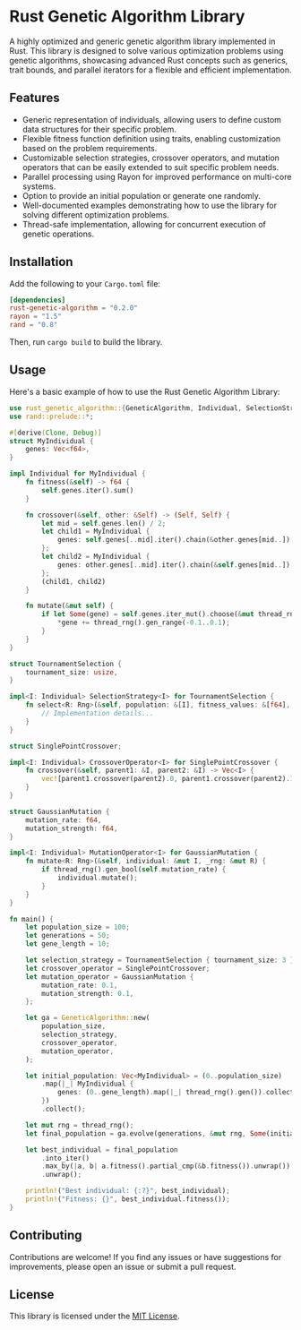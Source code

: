 # Rust Genetic Algorithm Library

A highly optimized and generic genetic algorithm library implemented in Rust. This library is designed to solve various optimization problems using genetic algorithms, showcasing advanced Rust concepts such as generics, trait bounds, and parallel iterators for a flexible and efficient implementation.

## Features

- Generic representation of individuals, allowing users to define custom data structures for their specific problem.
- Flexible fitness function definition using traits, enabling customization based on the problem requirements.
- Customizable selection strategies, crossover operators, and mutation operators that can be easily extended to suit specific problem needs.
- Parallel processing using Rayon for improved performance on multi-core systems.
- Option to provide an initial population or generate one randomly.
- Well-documented examples demonstrating how to use the library for solving different optimization problems.
- Thread-safe implementation, allowing for concurrent execution of genetic operations.

## Installation

Add the following to your `Cargo.toml` file:

```toml
[dependencies]
rust-genetic-algorithm = "0.2.0"
rayon = "1.5"
rand = "0.8"
```

Then, run `cargo build` to build the library.

## Usage

Here's a basic example of how to use the Rust Genetic Algorithm Library:

```rust
use rust_genetic_algorithm::{GeneticAlgorithm, Individual, SelectionStrategy, CrossoverOperator, MutationOperator};
use rand::prelude::*;

#[derive(Clone, Debug)]
struct MyIndividual {
    genes: Vec<f64>,
}

impl Individual for MyIndividual {
    fn fitness(&self) -> f64 {
        self.genes.iter().sum()
    }

    fn crossover(&self, other: &Self) -> (Self, Self) {
        let mid = self.genes.len() / 2;
        let child1 = MyIndividual {
            genes: self.genes[..mid].iter().chain(&other.genes[mid..]).cloned().collect(),
        };
        let child2 = MyIndividual {
            genes: other.genes[..mid].iter().chain(&self.genes[mid..]).cloned().collect(),
        };
        (child1, child2)
    }

    fn mutate(&mut self) {
        if let Some(gene) = self.genes.iter_mut().choose(&mut thread_rng()) {
            *gene += thread_rng().gen_range(-0.1..0.1);
        }
    }
}

struct TournamentSelection {
    tournament_size: usize,
}

impl<I: Individual> SelectionStrategy<I> for TournamentSelection {
    fn select<R: Rng>(&self, population: &[I], fitness_values: &[f64], rng: &mut R) -> Vec<I> {
        // Implementation details...
    }
}

struct SinglePointCrossover;

impl<I: Individual> CrossoverOperator<I> for SinglePointCrossover {
    fn crossover(&self, parent1: &I, parent2: &I) -> Vec<I> {
        vec![parent1.crossover(parent2).0, parent1.crossover(parent2).1]
    }
}

struct GaussianMutation {
    mutation_rate: f64,
    mutation_strength: f64,
}

impl<I: Individual> MutationOperator<I> for GaussianMutation {
    fn mutate<R: Rng>(&self, individual: &mut I, _rng: &mut R) {
        if thread_rng().gen_bool(self.mutation_rate) {
            individual.mutate();
        }
    }
}

fn main() {
    let population_size = 100;
    let generations = 50;
    let gene_length = 10;

    let selection_strategy = TournamentSelection { tournament_size: 3 };
    let crossover_operator = SinglePointCrossover;
    let mutation_operator = GaussianMutation {
        mutation_rate: 0.1,
        mutation_strength: 0.1,
    };

    let ga = GeneticAlgorithm::new(
        population_size,
        selection_strategy,
        crossover_operator,
        mutation_operator,
    );

    let initial_population: Vec<MyIndividual> = (0..population_size)
        .map(|_| MyIndividual {
            genes: (0..gene_length).map(|_| thread_rng().gen()).collect(),
        })
        .collect();

    let mut rng = thread_rng();
    let final_population = ga.evolve(generations, &mut rng, Some(initial_population));

    let best_individual = final_population
        .into_iter()
        .max_by(|a, b| a.fitness().partial_cmp(&b.fitness()).unwrap())
        .unwrap();

    println!("Best individual: {:?}", best_individual);
    println!("Fitness: {}", best_individual.fitness());
}
```

## Contributing

Contributions are welcome! If you find any issues or have suggestions for improvements, please open an issue or submit a pull request.

## License

This library is licensed under the [MIT License](LICENSE).
